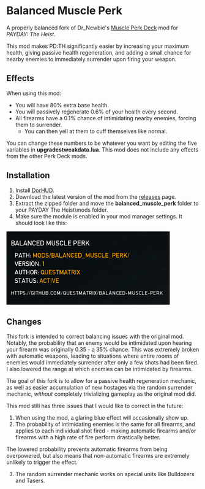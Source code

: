# Balanced Muscle Perk
A properly balanced fork of Dr_Newbie's [Muscle Perk Deck](https://modworkshop.net/mod/27990) mod for *PAYDAY: The Heist*.

This mod makes PD:TH significantly easier by increasing your maximum health, giving passive health regeneration, and adding a small chance for nearby enemies to immediately surrender upon firing your weapon.
## Effects
When using this mod:
- You will have 80% extra base health.
- You will passively regenerate 0.6% of your health every second.
- All firearms have a 0.1% chance of intimidating nearby enemies, forcing them to surrender.
  - You can then yell at them to cuff themselves like normal.

You can change these numbers to be whatever you want by editing the five variables in **upgradestweakdata.lua**. This mod does not include any effects from the other Perk Deck mods.
## Installation
1. Install [DorHUD](https://modworkshop.net/mod/14267).
2. Download the latest version of the mod from the [releases](https://github.com/questmatrix/balanced-muscle-perk/releases) page.
3. Extract the zipped folder and move the **balanced_muscle_perk** folder to your PAYDAY The Heist\mods folder.
4. Make sure the module is enabled in your mod manager settings. It should look like this:

![](mod_listing_preview.png)
## Changes
This fork is intended to correct balancing issues with the original mod. Notably, the probability that an enemy would be intimidated upon hearing your firearm was originally 0.35 - a 35% chance. This was extremely broken with automatic weapons, leading to situations where entire rooms of enemies would immediately surrender after only a few shots had been fired. I also lowered the range at which enemies can be intimidated by firearms.

The goal of this fork is to allow for a passive health regeneration mechanic, as well as easier accumulation of new hostages via the random surrender mechanic, *without* completely trivializing gameplay as the original mod did.

This mod still has three issues that I would like to correct in the future:
1. When using the mod, a glaring blue effect will occasionally show up.
2. The probability of intimidating enemies is the same for all firearms, and applies to each individual shot fired - making automatic firearms and/or firearms with a high rate of fire perform drastically better.

The lowered probability prevents automatic firearms from being overpowered, but also means that non-automatic firearms are extremely unlikely to trigger the effect.

3. The random surrender mechanic works on special units like Bulldozers and Tasers.

